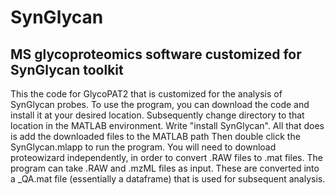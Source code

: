 # SynGlycan
## MS glycoproteomics software customized for SynGlycan toolkit
This the code for GlycoPAT2 that is customized for the analysis of SynGlycan probes.
To use the program, you can download the code and install it at your desired location.
Subsequently change directory to that location in the MATLAB environment.
Write "install SynGlycan". All that does is add the downloaded files to the MATLAB path
Then double click the SynGlycan.mlapp to run the program.
You will need to download proteowizard independently, in order to convert .RAW files to .mat files.
The program can take .RAW and .mzML files as input. These are converted into a _QA.mat file (essentially a dataframe) that is used for subsequent analysis.
